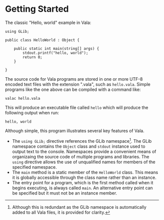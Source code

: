 # Getting Started

The classic "Hello, world" example in Vala:

```vala
using GLib;

public class HelloWorld : Object {

    public static int main(string[] args) {
        stdout.printf("hello, world");
        return 0;
    } 
    
}
```

The source code for Vala programs are stored in one or more UTF-8 encoded text files with the extension ".vala", such as `hello.vala`. Simple programs like the one above can be compiled with a command like:

`valac hello.vala`

This will produce an executable file called `hello` which will produce the following output when run:

`hello, world`

Although simple, this program illustrates several key features of Vala.
* The `using GLib;` directive references the GLib namespace[^1]. The GLib namespace contains the `Object` class and `stdout` instance used to output text to the console. Namespaces provide a convenient means of organizaing the source code of multiple programs and libraries. The `using` directive allows the use of unqualified names for members of the specified namespace.  
* The `main` method is a static member of the `HelloWorld` class. This means it is globally accessible through the class name rather than an instance.
* The entry point for a program, which is the first method called when it begins executing, is always called `main`. An alternative entry point can be specified but it must not be an instance member.

[^1]: Although this is redundant as the GLib namespace is automatically added to all Vala files, it is provided for clarity.